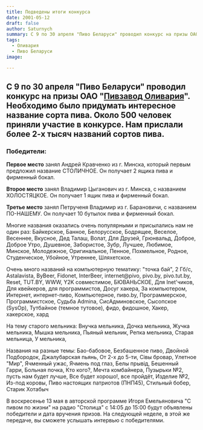 ```yaml
---
title: Подведены итоги конкурса
date: 2001-05-12
draft: false
author: Saturnych
summary: С 9 по 30 апреля "Пиво Беларуси" проводил конкурс на призы ОАО "Пивзавод Оливария". Необходимо было придумать интересное название сорта пива. Около 500 человек приняли участие в конкурсе. Нам прислали более 2-х тысяч названий сортов пива.
tags:
  - Оливария
  - Пиво Беларуси
image:

---
```


## С 9 по 30 апреля "Пиво Беларуси" проводил конкурс на призы ОАО "[Пивзавод Оливария](/zavod/olivaria)". Необходимо было придумать интересное название сорта пива. Около 500 человек приняли участие в конкурсе. Нам прислали более 2-х тысяч названий сортов пива.

### Победители:

**Первое место** занял Андрей Кравченко из г. Минска, который первым предложил название СТОЛИЧНОЕ. Он получает 2 ящика пива и фирменный бокал.

**Второе место** занял Владимир Цыганович из г. Минска, с названием ХОЛОСТЯЦКОЕ. Он получает 1 ящик пива и фирменный бокал.

**Третье место** занял Петрученя Владимир из г. Барановичи, с названием ПО-НАШЕМУ. Он получает 10 бутылок пива и фирменный бокал.


Многие названия оказались очень популярными и присылались нам не один раз:  Байкерское, Банное, Белорусское, Бодрящее, Веселое, Весеннее, Вкусное, Дед Талаш, Волат, Для Друзей, Грюнвальд, Доброе, Доброе Утро, Душевное, Забористое, Зубр, Лучшее, Любимое, Минское, Молодежное, Оригинальное, Пенное, Похмельное, Родное, Студенческое, Убойное, Утреннее, Шляхетское.

Очень много названий на компьютерную тематику: "точка бай",  2 Гб/с, Astalavista, ByBeer, Fidonet, InterBeer, internet@pivo, pivo.by, pivo.tut.by, Reset, TUT.BY, WWW, Y2K совместимое, БЮВАНЬСКОЕ, Для Inet'чиков, Для квейкеров, для программистов, Досуг хакера, За компьютером, Интернет, интернет-пиво, Компьютерное, пиво.by, Программерское, Программистское, Судьба Admina, СисАдминовское, Сысопское (SysOp), Тутбайное (темное тутовое), фидо, фидошное, Хакер, хакерское, хард

На тему старого мельника: Внучка мельника, Дочка мельника, Жучка мельника, Мышка мельника, Пьяный мельник, Репка мельника, Старая мельница, У мельника,

Названия на разные темы:  Бао-бабовое, Безбашенное пиво, Двойной Подбородок, Джалубарская пьянь,  От 2-х до 5-ти, Сiвы бровар, Улетное "Мир", Ячменный ужас, Ячмень под глаз, Белы прывід, Бешенный Гарри, Больная почка, Кто кого?, Мечта комбайнера, Пузырьки №2, пусть нам будет лучше, Все будет хорошо!, все пройдёт, Изделие №2, Из-под коровы, Пиво настоящих патриотов (ПНП45), Стильный бобер, Старик Хотабыч

В воскресенье 13 мая  в авторской программе Игоря Емельяновича "С пивом по жизни" на радио "Столица" с 14:05 до 15:00 будут объявлены победители и дата вручения призов. На следующей неделе, в этой же передаче, вы сможете услышать интервью с победителями.
